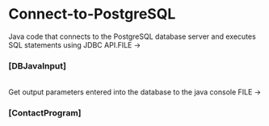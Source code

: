 # Connect-to-PostgreSQL
 Java code that connects to the PostgreSQL database server and executes SQL statements using JDBC  API.FILE -><h3>[DBJavaInput]</h3> <br>
 Get output parameters entered into the database to the java console FILE -><h3>[ContactProgram]</h3>
